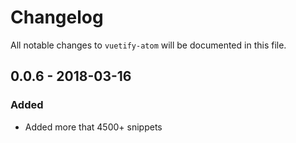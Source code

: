 # Changelog
All notable changes to `vuetify-atom` will be documented in this file.

## 0.0.6 - 2018-03-16
### Added
- Added more that 4500+ snippets